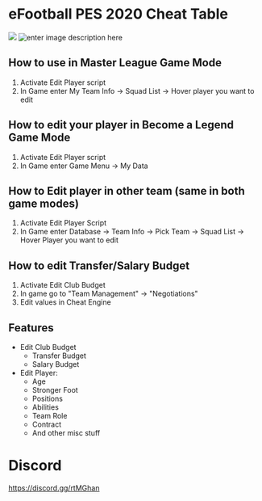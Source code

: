 # eFootball PES 2020 Cheat Table

![](https://i.imgur.com/5sKwlJj.png)
![enter image description here](https://i.imgur.com/AzuVU1N.gif)
## How to use in Master League Game Mode

 1. Activate Edit Player script
 2. In Game enter My Team Info -> Squad List -> Hover player you want to edit

## How to edit your player in Become a Legend Game Mode

 1. Activate Edit Player script
 2. In Game enter Game Menu -> My Data

## How to Edit player in other team (same in both game modes)

 1. Activate Edit Player Script
 2. In Game enter Database -> Team Info -> Pick Team -> Squad List -> Hover Player you want to edit

## How to edit Transfer/Salary Budget

 1. Activate Edit Club Budget
 2. In game go to "Team Management" -> "Negotiations"
 3. Edit values in Cheat Engine

## Features

 - Edit Club Budget
   -  Transfer Budget
   -  Salary Budget
 - Edit Player:
    - Age
    - Stronger Foot
    - Positions
    - Abilities
    - Team Role
    - Contract
    - And other misc stuff

# Discord
https://discord.gg/rtMGhan

